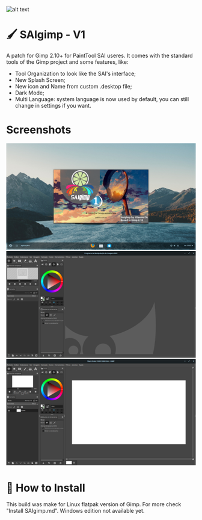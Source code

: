![alt text](https://github.com/JOaomoTAa17319/SAIgimp/blob/main/Images/saigimp.png?raw=true)
# 🖌 SAIgimp - V1
A patch for Gimp 2.10+ for PaintTool SAI useres. It comes with the standard tools of the Gimp project and some features, like:
- Tool Organization to look like the SAI's interface;
- New Splash Screen;
- New icon and Name from custom .desktop file;
- Dark Mode;
- Multi Language: system language is now used by default, you can still change in settings if you want.
# Screenshots
![alt text](https://github.com/JOaomoTAa17319/SAIgimp/blob/main/Images/2.png?raw=true)
![alt text](https://github.com/JOaomoTAa17319/SAIgimp/blob/main/Images/3.png?raw=true?raw=true)
![alt text](https://github.com/JOaomoTAa17319/SAIgimp/blob/main/Images/4.png?raw=true?raw=true)
# 💾 How to Install
This build was make for Linux flatpak version of Gimp. For more check "Install SAIgimp.md". Windows edition not available yet.
